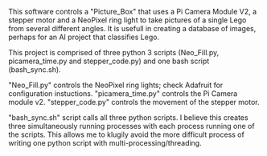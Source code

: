 This software controls a "Picture_Box" that uses a Pi Camera Module V2, a stepper motor and a NeoPixel ring light to take pictures of a single Lego from several different angles. It is usefull in creating a database of images, perhaps for an AI project that classifies Lego.

This project is comprised of three python 3 scripts (Neo_Fill.py, picamera_time.py and stepper_code.py) and one bash script (bash_sync.sh).

"Neo_Fill.py" controls the NeoPixel ring lights; check Adafruit for configuration instuctions.
"picamera_time.py" controls the Pi Camera module v2.
"stepper_code.py" controls the movement of the stepper motor.

"bash_sync.sh" script calls all three python scripts. I believe this creates three simultaneously running processes with each process running one of the scripts. This allows me to klugily avoid the more difficult process of writing one python script with multi-processing/threading. 
